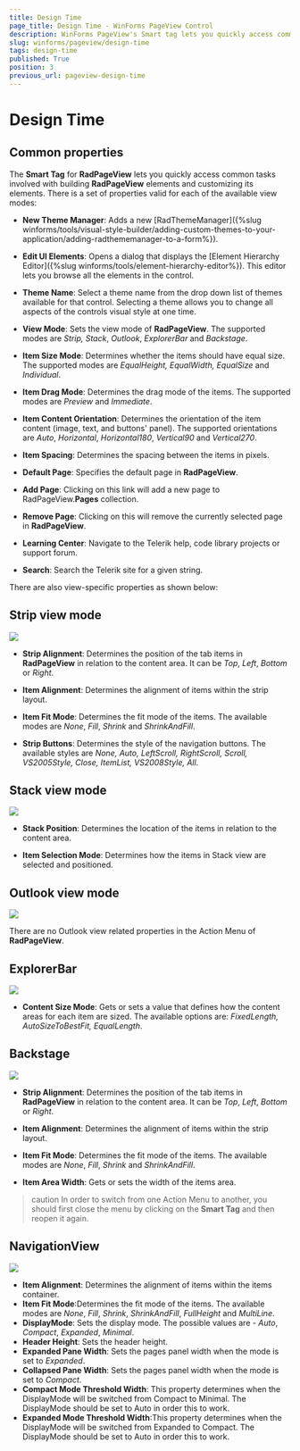 ```yaml
---
title: Design Time
page_title: Design Time - WinForms PageView Control
description: WinForms PageView's Smart tag lets you quickly access common tasks involved with building RadPageView elements and customizing its elements.
slug: winforms/pageview/design-time
tags: design-time
published: True
position: 3
previous_url: pageview-design-time
---
```


# Design Time

## Common properties

The **Smart Tag** for **RadPageView** lets you quickly access common tasks involved with building **RadPageView** elements and customizing its elements. There is a set of properties valid for each of the available view modes:

* __New Theme Manager__: Adds a new [RadThemeManager]({%slug winforms/tools/visual-style-builder/adding-custom-themes-to-your-application/adding-radthememanager-to-a-form%}).

* __Edit UI Elements__: Opens a dialog that displays the [Element Hierarchy Editor]({%slug winforms/tools/element-hierarchy-editor%}). This editor lets you browse all the elements in the control.

* __Theme Name__: Select a theme name from the drop down list of themes available for that control. Selecting a theme allows you to change all aspects of the controls visual style at one time.

* __View Mode__: Sets the view mode of **RadPageView**. The supported modes are *Strip, Stack*, *Outlook*, *ExplorerBar* and *Backstage*.

* __Item Size Mode__: Determines whether the items should have equal size. The supported modes are *EqualHeight, EqualWidth, EqualSize* and *Individual*.

* __Item Drag Mode__: Determines the drag mode of the items. The supported modes are *Preview* and *Immediate*.

* __Item Content Orientation__: Determines the orientation of the item content (image, text, and buttons' panel). The supported orientations are *Auto*, *Horizontal*, *Horizontal180*, *Vertical90* and *Vertical270*.

* __Item Spacing__: Determines the spacing between the items in pixels.

* __Default Page__: Specifies the default page in **RadPageView**.

* __Add Page__: Clicking on this link will add a new page to RadPageView.**Pages** collection.

* __Remove Page__: Clicking on this will remove the currently selected page in **RadPageView**.

* __Learning Center__: Navigate to the Telerik help, code library projects or support forum.

* __Search__: Search the Telerik site for a given string.       

There are also view-specific properties as shown below:

## Strip view mode

![](images/pageview-design-time001.png)

* __Strip Alignment__: Determines the position of the tab items in **RadPageView** in relation to the content area. It can be *Top*, *Left*, *Bottom* or *Right*.

* __Item Alignment__: Determines the alignment of items within the strip layout.

* __Item Fit Mode__: Determines the fit mode of the items. The available modes are *None*, *Fill*, *Shrink* and *ShrinkAndFill*.

* __Strip Buttons__: Determines the style of the navigation buttons. The available styles are *None, Auto, LeftScroll, RightScroll, Scroll, VS2005Style, Close, ItemList, VS2008Style, All*.

## Stack view mode

![](images/pageview-design-time002.png)

* __Stack Position__: Determines the location of the items in relation to the content area.
          

* __Item Selection Mode__: Determines how the items in Stack view are selected and positioned.

## Outlook view mode

![](images/pageview-design-time003.png)

There are no Outlook view related properties in the Action Menu of **RadPageView**.

## ExplorerBar

![](images/pageview-design-time004.png)

* **Content Size Mode**: Gets or sets a value that defines how the content areas for each item are sized. The available options are: *FixedLength, AutoSizeToBestFit, EqualLength*.

## Backstage

![](images/pageview-design-time005.png)

* __Strip Alignment__: Determines the position of the tab items in **RadPageView** in relation to the content area. It can be *Top*, *Left*, *Bottom* or *Right*.

* __Item Alignment__: Determines the alignment of items within the strip layout.

* __Item Fit Mode__: Determines the fit mode of the items. The available modes are *None*, *Fill*, *Shrink* and *ShrinkAndFill*.

* __Item Area Width__: Gets or sets the width of the items area.

>caution In order to switch from one Action Menu to another, you should first close the menu by clicking on the **Smart Tag** and then reopen it again.
>

## NavigationView

![](images/pageview-design-time006.png)

* __Item Alignment__: Determines the alignment of items within the items container.
* __Item Fit Mode__:Determines the fit mode of the items. The available modes are *None*, *Fill*, *Shrink*, *ShrinkAndFill*, *FullHeight* and *MultiLine*.
* __DisplayMode__: Sets the display mode. The possible values are - *Auto*, *Compact*, *Expanded*, *Minimal*.
* __Header Height__: Sets the header height.
* __Expanded Pane Width__: Sets the pages panel width when the mode is set to *Expanded*.
* __Collapsed Pane Width__: Sets the pages panel width when the mode is set to *Compact*.
* __Compact Mode Threshold Width__: This property determines when the DisplayMode will be switched from Compact to Minimal. The DisplayMode should be set to Auto in order this to work.
* __Expanded Mode Threshold Width__:This property determines when the DisplayMode will be switched from Expanded to Compact. The DisplayMode should be set to Auto in order this to work.


